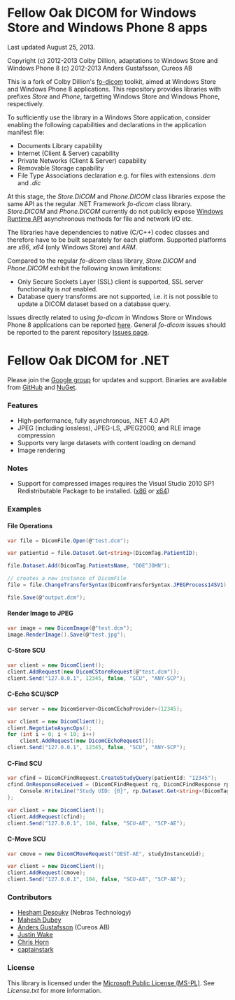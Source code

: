 # Fellow Oak DICOM for Windows Store and Windows Phone 8 apps

Last updated August 25, 2013.

Copyright (c) 2012-2013 Colby Dillion, adaptations to Windows Store and Windows Phone 8 (c) 2012-2013 Anders Gustafsson, Cureos AB

This is a fork of Colby Dillion's [fo-dicom](https://github.com/rcd/fo-dicom) toolkit, aimed at Windows Store and Windows Phone 8 applications. This repository provides libraries with prefixes *Store* and *Phone*, targetting Windows Store and Windows Phone, respectively.

To sufficiently use the library in a Windows Store application, consider enabling the following capabilities and declarations in the application manifest file:
* Documents Library capability
* Internet (Client & Server) capability
* Private Networks (Client & Server) capability
* Removable Storage capability
* File Type Associations declaration e.g. for files with extensions *.dcm* and *.dic*

At this stage, the *Store.DICOM* and *Phone.DICOM* class libraries expose the same API as the regular .NET Framework *fo-dicom* class library. *Store.DICOM* and *Phone.DICOM* currently do not publicly expose 
[Windows Runtime API](http://msdn.microsoft.com/en-us/library/windows/apps/br211377.aspx) asynchronous methods for file and network I/O etc. 

The libraries have dependencies to native (C/C++) codec classes and therefore have to be built separately for each platform. Supported platforms are *x86*, *x64* (only Windows Store) and *ARM*.

Compared to the regular *fo-dicom* class library, *Store.DICOM* and *Phone.DICOM* exhibit the following known limitations:
* Only Secure Sockets Layer (SSL) client is supported, SSL server functionality is *not* enabled.
* Database query transforms are not supported, i.e. it is not possible to update a DICOM dataset based on a database query.

Issues directly related to using *fo-dicom* in Windows Store or Windows Phone 8 applications can be reported [here](https://github.com/cureos/fo-dicom/issues). 
General *fo-dicom* issues should be reported to the parent repository [Issues page](https://github.com/rcd/fo-dicom/issues).


# Fellow Oak DICOM for .NET

Please join the [Google group](http://groups.google.com/group/fo-dicom) for updates and support. Binaries are available from [GitHub](https://github.com/rcd/fo-dicom/releases) and [NuGet](http://www.nuget.org/packages/fo-dicom).

### Features
* High-performance, fully asynchronous, .NET 4.0 API
* JPEG (including lossless), JPEG-LS, JPEG2000, and RLE image compression
* Supports very large datasets with content loading on demand
* Image rendering

### Notes
* Support for compressed images requires the Visual Studio 2010 SP1 Redistributable Package to be installed. ([x86](http://www.microsoft.com/en-us/download/details.aspx?id=8328) or [x64](http://www.microsoft.com/en-us/download/details.aspx?id=14632)) 

### Examples

#### File Operations
```csharp
var file = DicomFile.Open(@"test.dcm");

var patientid = file.Dataset.Get<string>(DicomTag.PatientID);

file.Dataset.Add(DicomTag.PatientsName, "DOE^JOHN");

// creates a new instance of DicomFile
file = file.ChangeTransferSyntax(DicomTransferSyntax.JPEGProcess14SV1);

file.Save(@"output.dcm");
```

#### Render Image to JPEG
```csharp
var image = new DicomImage(@"test.dcm");
image.RenderImage().Save(@"test.jpg");
```

#### C-Store SCU
```csharp
var client = new DicomClient();
client.AddRequest(new DicomCStoreRequest(@"test.dcm"));
client.Send("127.0.0.1", 12345, false, "SCU", "ANY-SCP");
```

#### C-Echo SCU/SCP
```csharp
var server = new DicomServer<DicomCEchoProvider>(12345);

var client = new DicomClient();
client.NegotiateAsyncOps();
for (int i = 0; i < 10; i++)
    client.AddRequest(new DicomCEchoRequest());
client.Send("127.0.0.1", 12345, false, "SCU", "ANY-SCP");
```

#### C-Find SCU
```csharp
var cfind = DicomCFindRequest.CreateStudyQuery(patientId: "12345");
cfind.OnResponseReceived = (DicomCFindRequest rq, DicomCFindResponse rp) => {
	Console.WriteLine("Study UID: {0}", rp.Dataset.Get<string>(DicomTag.StudyInstanceUID));
};

var client = new DicomClient();
client.AddRequest(cfind);
client.Send("127.0.0.1", 104, false, "SCU-AE", "SCP-AE");
```

#### C-Move SCU
```csharp
var cmove = new DicomCMoveRequest("DEST-AE", studyInstanceUid);

var client = new DicomClient();
client.AddRequest(cmove);
client.Send("127.0.0.1", 104, false, "SCU-AE", "SCP-AE");
```

### Contributors
* [Hesham Desouky](https://github.com/hdesouky) (Nebras Technology)
* [Mahesh Dubey](https://github.com/mdubey82)
* [Anders Gustafsson](https://github.com/cureos) (Cureos AB)
* [Justin Wake](https://github.com/jwake)
* [Chris Horn](https://github.com/GMZ)
* [captainstark](https://github.com/captainstark)

### License
This library is licensed under the [Microsoft Public License (MS-PL)](http://opensource.org/licenses/MS-PL). See _License.txt_ for more information.
